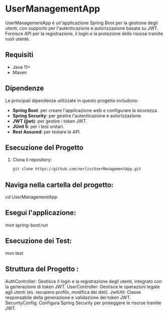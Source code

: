 # UserManagementApp

UserManagementApp è un'applicazione Spring Boot per la gestione degli utenti, con supporto per l'autenticazione e autorizzazione basata su JWT. Fornisce API per la registrazione, il login e la protezione delle risorse tramite ruoli utente.

## Requisiti
- Java 11+
- Maven

## Dipendenze
Le principali dipendenze utilizzate in questo progetto includono:
- **Spring Boot**: per creare l'applicazione web e configurare la sicurezza.
- **Spring Security**: per gestire l'autenticazione e autorizzazione.
- **JWT (jjwt)**: per gestire i token JWT.
- **JUnit 5**: per i test unitari.
- **Rest Assured**: per testare le API.

## Esecuzione del Progetto
1. Clona il repository:
   ```bash
   git clone https://github.com/nerlin/UserManagementApp.git

## Naviga nella cartella del progetto:

cd UserManagementApp

## Esegui l'applicazione:

mvn spring-boot:run

## Esecuzione dei Test:

mvn test


## Struttura del Progetto :
AuthController: Gestisce il login e la registrazione degli utenti, integrato con la generazione di token JWT.
UserController: Gestisce le operazioni legate agli utenti (es. recupero profilo, modifica dei dati).
JwtUtil: Classe responsabile della generazione e validazione dei token JWT.
SecurityConfig: Configura Spring Security per proteggere le risorse tramite JWT.